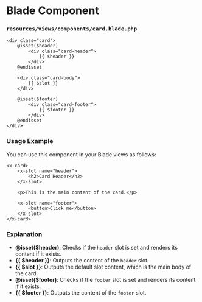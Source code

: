

# Blade Component 
### `resources/views/components/card.blade.php`

```blade
<div class="card">
    @isset($header)
        <div class="card-header">
            {{ $header }}
        </div>
    @endisset

    <div class="card-body">
        {{ $slot }}
    </div>

    @isset($footer)
        <div class="card-footer">
            {{ $footer }}
        </div>
    @endisset
</div>
```

### Usage Example

You can use this component in your Blade views as follows:

```blade
<x-card>
    <x-slot name="header">
        <h2>Card Header</h2>
    </x-slot>

    <p>This is the main content of the card.</p>

    <x-slot name="footer">
        <button>Click me</button>
    </x-slot>
</x-card>
```

### Explanation

- **@isset($header)**: Checks if the `header` slot is set and renders its content if it exists.
- **{{ $header }}**: Outputs the content of the `header` slot.
- **{{ $slot }}**: Outputs the default slot content, which is the main body of the card.
- **@isset($footer)**: Checks if the `footer` slot is set and renders its content if it exists.
- **{{ $footer }}**: Outputs the content of the `footer` slot.
